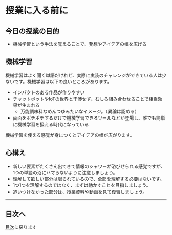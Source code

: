 # 授業に入る前に

## 今日の授業の目的

- 機械学習という手法を覚えることで、発想やアイデアの幅を広げる

## 機械学習

機械学習はよく聞く単語だけれど、実際に実装のチャレンジができている人は少ないです。機械学習は以下の良いところがあります。

- インパクトのある作品が作りやすい
- チャットボットやIoTの世界と干渉せず、むしろ組み合わせることで相乗効果が生まれる
  - 万能調味料なめんつゆみたいなイメージ。（異論は認める）
- 画面をポチポチするだけで機械学習できるツールなどが登場し、誰でも簡単に機械学習を扱える時代になっている

機械学習を使える感覚が身につくとアイデアの幅が広がります。

## 心構え

- 新しい要素がたくさん出てきて情報のシャワーが浴びせられる感覚ですが、1つの単語の沼にハマらないように注意しましょう。
- 理解して欲しい部分は限られているので、全部を理解する必要はないです。
- 1つ1つを理解するのではなく、まずは動かすことを目指しましょう。
- 追いつけなかった部分は、授業資料や動画を見て復習しましょう。

---

## 目次へ

[目次](https://github.com/protoout/po-common/tree/main/lessons)に戻ります
